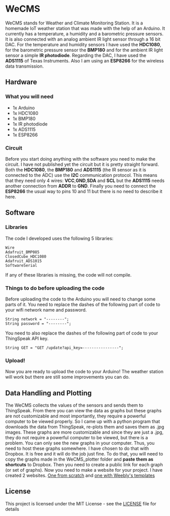 # WeCMS
WeCMS stands for Weather and Climate Monitoring Station. It is a homemade IoT weather station that was made with the help of an Arduino. It currently has a temperature, a humidity and a barometric pressure sensors. It is also connected with an analog ambient IR light sensor through a 16 bit DAC. For the temperature and humidity sensors I have used the __HDC1080__, for the barometric pressure sensor the __BMP180__ and for the ambient IR light sensor a simple __IR photodiode__. Regarding the DAC, I have used the __ADS1115__ of Texas Instruments. Also I am using an __ESP8266__ for the wireless data transmission.
## Hardware
### What you will need
- 1x Arduino
- 1x HDC1080
- 1x BMP180
- 1x IR photodiode
- 1x ADS1115
- 1x ESP8266
### Circuit
Before you start doing anything with the software you need to make the circuit. I have not published yet the circuit but it is pretty straight forward. Both the __HDC1080__, the __BMP180__ and __ADS1115__ (the IR sensor as it is connected to the ADC) use the __I2C__ communication protocol. This means that they need only 4 wires: __VCC__,__GND__,__SDA__ and __SCL__ but the __ADS1115__ needs another connection from __ADDR__ to __GND__. Finally you need to connect the __ESP8266__ the usual way to pins 10 and 11 but there is no need to describe it here.
## Software
### Libraries
The code I developed uses the following 5 libraries:
```
Wire
Adafruit_BMP085
ClosedCube_HDC1080
Adafruit_ADS1015
SoftwareSerial
```
If any of these libraries is missing, the code will not compile.
### Things to do before uploading the code
Before uploading the code to the Arduino you will need to change some parts of it. You need to replace the dashes of the following part of code to your wifi network name and password.
```
String network = "--------";
String password = "--------";
```
You need to also replace the dashes of the following part of code to your ThingSpeak API key.
```
String GET = "GET /update?api_key=----------------";
```
### Upload!
Now you are ready to upload the code to your Arduino! The weather station will work but there are still some improvements you can do.

## Data Handling and Plotting

The WeCMS collects the values of the sensors and sends them to ThingSpeak. From there you can view the data as graphs but these graphs are not customizable and most importantly, they require a powerful computer to be viewed properly. So I came up with a python program that downloads the data from ThingSpeak, re-plots them and saves them as .jpg images. These graphs are more customizable and since they are just a .jpg, they do not require a powerful computer to be viewed, but there is a problem. You can only see the new graphs in your computer. Thus, you need to host these graphs somewhere. I have chosen to do that with Dropbox. It is free and it will do the job just fine. To do that, you will need to copy the graphs made in the WeCMS_plotter folder and __paste them as shortcuts__ to Dropbox. Then you need to create a public link for each graph (or set of graphs). Now you need to make a website for your project. I have created 2 websites. [One from scratch](website/index.html) and [one with Weebly's templates](http://wecmsplotter.weebly.com/) 
## License

This project is licensed under the MIT License - see the [LICENSE](LICENSE) file for details
